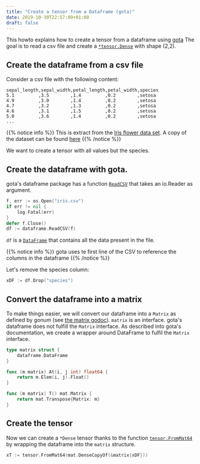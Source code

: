 ```yaml
---
title: "Create a tensor from a Dataframe (gota)"
date: 2019-10-30T22:57:09+01:00
draft: false
---
```


This howto explains how to create a tensor from a dataframe using [gota](https://github.com/go-gota/gota)
The goal is to read a csv file and create a [`*tensor.Dense`](https://godoc.org/gorgonia.org/tensor#Dense) with shape (2,2).

## Create the dataframe from a csv file

Consider a csv file with the following content:

```text
sepal_length,sepal_width,petal_length,petal_width,species
5.1         ,3.5        ,1.4         ,0.2        ,setosa
4.9         ,3.0        ,1.4         ,0.2        ,setosa
4.7         ,3.2        ,1.3         ,0.2        ,setosa
4.6         ,3.1        ,1.5         ,0.2        ,setosa
5.0         ,3.6        ,1.4         ,0.2        ,setosa
...
```

{{% notice info %}}
This is extract from the [Iris flower data set](https://en.wikipedia.org/wiki/Iris_flower_data_set).
A copy of the dataset can be found [here](https://gist.github.com/owulveryck/19a5ba9553ff8209b3b4227b5325041b#file-iris-csv)
{{% /notice %}}

We want to create a tensor with all values but the species.

## Create the dataframe with gota.

gota's dataframe package has a function [`ReadCSV`](https://godoc.org/github.com/kniren/gota/dataframe#ReadCSV) that takes an io.Reader as argument.

```go
f, err := os.Open("iris.csv")
if err != nil {
    log.Fatal(err)
}
defer f.Close()
df := dataframe.ReadCSV(f)
```

`df` is a [`DataFrame`](https://godoc.org/github.com/kniren/gota/dataframe#DataFrame) that contains all the data present in the file.

{{% notice info %}}
gota uses te first line of the CSV to reference the columns in the dataframe
{{% /notice %}}

Let's remove the species column:

```go
xDF := df.Drop("species")
```
## Convert the dataframe into a matrix

To make things easier, we will convert our dataframe into a `Matrix` as defined by gonum (see [the matrix godoc](https://godoc.org/gonum.org/v1/gonum/mat#Matrix)).
`matrix` is an interface. gota's dataframe does not fulfill the `Matrix` interface. As described into gota's documentation,
we create a wrapper around DataFrame to fulfil the `Matrix` interface.

```go
type matrix struct {
	dataframe.DataFrame
}

func (m matrix) At(i, j int) float64 {
	return m.Elem(i, j).Float()
}

func (m matrix) T() mat.Matrix {
	return mat.Transpose{Matrix: m}
}
```
## Create the tensor

Now we can create a `*Dense` tensor thanks to the function [`tensor.FromMat64`](https://godoc.org/gorgonia.org/tensor#FromMat64)
by wrapping the dataframe into the `matrix` structure.

```go
xT := tensor.FromMat64(mat.DenseCopyOf(&matrix{xDF}))
```
